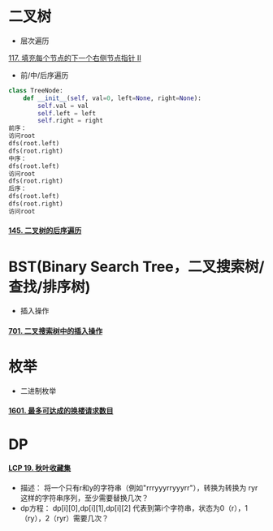 # 二叉树

- 层次遍历

[117. 填充每个节点的下一个右侧节点指针 II](https://leetcode-cn.com/problems/populating-next-right-pointers-in-each-node-ii/)

- 前/中/后序遍历

```python
class TreeNode:
    def __init__(self, val=0, left=None, right=None):
        self.val = val
        self.left = left
        self.right = right
前序：
访问root
dfs(root.left)
dfs(root.right)
中序：
dfs(root.left)
访问root
dfs(root.right)
后序：
dfs(root.left)
dfs(root.right)
访问root
```

#### [145. 二叉树的后序遍历](https://leetcode-cn.com/problems/binary-tree-postorder-traversal/)

# BST(Binary Search Tree，二叉搜索树/查找/排序树)

- 插入操作

#### [701. 二叉搜索树中的插入操作](https://leetcode-cn.com/problems/insert-into-a-binary-search-tree/)

# 枚举

- 二进制枚举

#### [1601. 最多可达成的换楼请求数目](https://leetcode-cn.com/problems/maximum-number-of-achievable-transfer-requests/)

# DP
#### [LCP 19. 秋叶收藏集](https://leetcode-cn.com/problems/UlBDOe/)
- 描述： 将一个只有r和y的字符串（例如"rrryyyrryyyrr"），转换为转换为 ryr 这样的字符串序列，至少需要替换几次？
- dp方程： dp[i][0],dp[i][1],dp[i][2] 代表到第i个字符串，状态为0（r），1（ry），2（ryr）需要几次？

